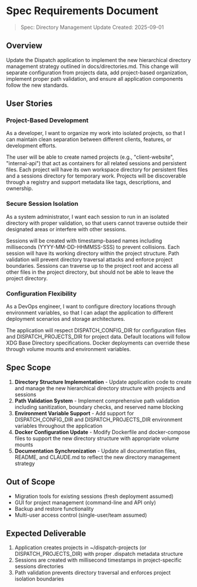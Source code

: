 # Spec Requirements Document

> Spec: Directory Management Update
> Created: 2025-09-01

## Overview

Update the Dispatch application to implement the new hierarchical directory management strategy outlined in docs/directories.md. This change will separate configuration from projects data, add project-based organization, implement proper path validation, and ensure all application components follow the new standards.

## User Stories

### Project-Based Development

As a developer, I want to organize my work into isolated projects, so that I can maintain clean separation between different clients, features, or development efforts.

The user will be able to create named projects (e.g., "client-website", "internal-api") that act as containers for all related sessions and persistent files. Each project will have its own workspace directory for persistent files and a sessions directory for temporary work. Projects will be discoverable through a registry and support metadata like tags, descriptions, and ownership.

### Secure Session Isolation

As a system administrator, I want each session to run in an isolated directory with proper validation, so that users cannot traverse outside their designated areas or interfere with other sessions.

Sessions will be created with timestamp-based names including milliseconds (YYYY-MM-DD-HHMMSS-SSS) to prevent collisions. Each session will have its working directory within the project structure. Path validation will prevent directory traversal attacks and enforce project boundaries. Sessions can traverse up to the project root and access all other files in the project directory, but should not be able to leave the project directory.

### Configuration Flexibility

As a DevOps engineer, I want to configure directory locations through environment variables, so that I can adapt the application to different deployment scenarios and storage architectures.

The application will respect DISPATCH_CONFIG_DIR for configuration files and DISPATCH_PROJECTS_DIR for project data. Default locations will follow XDG Base Directory specifications. Docker deployments can override these through volume mounts and environment variables.

## Spec Scope

1. **Directory Structure Implementation** - Update application code to create and manage the new hierarchical directory structure with projects and sessions
2. **Path Validation System** - Implement comprehensive path validation including sanitization, boundary checks, and reserved name blocking
3. **Environment Variable Support** - Add support for DISPATCH_CONFIG_DIR and DISPATCH_PROJECTS_DIR environment variables throughout the application
4. **Docker Configuration Update** - Modify Dockerfile and docker-compose files to support the new directory structure with appropriate volume mounts
5. **Documentation Synchronization** - Update all documentation files, README, and CLAUDE.md to reflect the new directory management strategy

## Out of Scope

- Migration tools for existing sessions (fresh deployment assumed)
- GUI for project management (command-line and API only)
- Backup and restore functionality
- Multi-user access control (single-user/team assumed)

## Expected Deliverable

1. Application creates projects in ~/dispatch-projects (or DISPATCH_PROJECTS_DIR) with proper .dispatch metadata structure
2. Sessions are created with millisecond timestamps in project-specific sessions directories
3. Path validation prevents directory traversal and enforces project isolation boundaries
